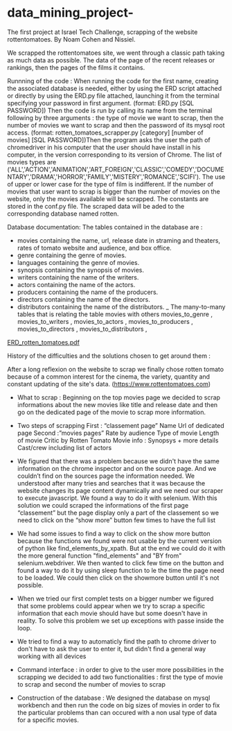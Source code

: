 # data_mining_project-
The first project at Israel Tech Challenge, scrapping of the website rottentomatoes. By Noam Cohen and Nissiel.

We scrapped the rottentomatoes site, we went through a classic path taking as much data as possible. The data of the page of the recent releases or rankings, then the pages of the films it contains. 


Runnning of the code :
When running the code for the first name, creating the associated database is needed, either by using the ERD script attached or directly by using the ERD.py file attached, launching it from the terminal specifying your password in first argument. (format: ERD.py [SQL PASSWORD])
Then the code is run by calling its name from the terminal following by three arguments : the type of movie we want to scrap, then the number of movies we want to scrap and then the password of its mysql root access. (format: rotten_tomatoes_scrapper.py [category] [number of movies] [SQL PASSWORD])Then the program asks the user the path of chromedriver in his computer that the user should have install in his computer, in the version corresponding to its version of Chrome. 
The list of movies types are ('ALL','ACTION','ANIMATION','ART_FOREIGN','CLASSIC','COMEDY','DOCUMENTARY','DRAMA','HORROR','FAMILY','MISTERY','ROMANCE','SCIFI'). The use of upper or lower case for the type of film is indifferent.
If the number of movies that user want to scrap is bigger than the number of movies on the website, only the movies available will be scrapped.
The constants are stored in the conf.py file. 
The scraped data will be aded to the corresponding database named rotten. 


Database documentation: 
The tables contained in the database are :
- movies containing the name, url, release date in straming and theaters, rates of tomato website and audience, and box office.
- genre containing the genre of movies.
- languages containing the genre of movies.
- synopsis containing the synopsis of movies.
- writers containing the name of the writers.
- actors containing the name of the actors.
- producers containing the name of the producers.
- directors containing the name of the directors.
- distributors containing the name of the distributors.
_ The many-to-many tables that is relating the table movies with others movies_to_genre , movies_to_writers , movies_to_actors , movies_to_producers , movies_to_directors , movies_to_distributors ,

[ERD_rotten_tomatoes.pdf](https://github.com/noampicohen/data_mining_project/files/7628305/ERD_rotten_tomatoes.pdf)


History of the difficulties and the solutions chosen to get around them :

After a long reflexion on the website to scrap we finally chose rotten tomato because of a common interest for the cinema, the variety, quantity and constant updating of the site's data. (https://www.rottentomatoes.com)

- What to scrap :
  Beginning on the top movies page we decided to scrap informations about the new movies like title and release date and then go on the dedicated page of the movie   to scrap more information.

- Two steps of scrapping
  First : “classement page”
  Name
  Url of dedicated page
  Second :”movies pages”
  Rate by audience
  Type of movie
  Length of movie
  Critic by Rotten Tomato 
  Movie info : Synopsys + more details 
  Cast/crew including list of actors

- We figured that there was a problem because we didn't have the same information on the chrome inspector and on the source page. And we couldn’t find on the          sources page the information needed. We understood after many tries and searches that it was because the website changes its page content dynamically and we need   our scraper to execute javascript. We found a way to do it with selenium.
  With this solution we could scraped the informations of the first page “classement” but the page display only a part of the classement so we need to click on the   “show more” button few times to have the full list
  
 - We had some issues to find a way to click on the show more button because the functions we found were not usable by the current version of python like               find_elements_by_xpath. But at the end we could do it with the more general function "find_elements" and "BY from" selenium.webdriver.
  We then wanted to click few time on the button and found a way to do it by using sleep function to le the time the page need to be loaded.
  We could then click on the showmore button until it's not possible.
  
 - When we tried our first complet tests on a bigger number we figured that some problems could appear when we try to scrap a specific information that each movie   should have but some doesn't have in reality. To solve this problem we set up exceptions with passe inside the loop.
  
 - We tried to find a way to automaticly find the path to chrome driver to don't have to ask the user to enter it, but didn't find a general way working with all     devices
 
 - Command interface : in order to give to the user more possibilities in the scrapping we decided to add two functionalities : first the type of movie to scrap and second the number of movies to scrap 
 
 - Construction of the database : We designed the database on mysql workbench and then run the code on big sizes of movies in order to fix the particular problems than can occured with a non usal type of data for a specific movies. 




